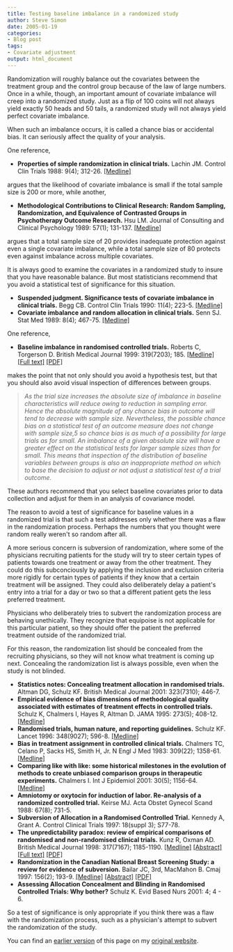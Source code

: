```yaml
---
title: Testing baseline imbalance in a randomized study
author: Steve Simon
date: 2005-01-19
categories:
- Blog post
tags:
- Covariate adjustment
output: html_document
---
```

Randomization will roughly balance out the covariates between the
treatment group and the control group because of the law of large
numbers. Once in a while, though, an important amount of covariate
imbalance will creep into a randomized study. Just as a flip of 100
coins will not always yield exactly 50 heads and 50 tails, a randomized
study will not always yield perfect covariate imbalance.

When such an imbalance occurs, it is called a chance bias or accidental
bias. It can seriously affect the quality of your analysis.

One reference,

-   **Properties of simple randomization in clinical trials.** Lachin
    JM. Control Clin Trials 1988: 9(4); 312-26.
    [\[Medline\]](http://www.ncbi.nlm.nih.gov/entrez/query.fcgi?cmd=Retrieve&db=PubMed&list_uids=3203523&dopt=Abstract)

argues that the likelihood of covariate imbalance is small if the total
sample size is 200 or more, while another,

-   **Methodological Contributions to Clinical Research: Random
    Sampling, Randomization, and Equivalence of Contrasted Groups in
    Psychotherapy Outcome Research.** Hsu LM. Journal of Consulting and
    Clinical Psychology 1989: 57(1); 131-137.
    [\[Medline\]](http://www.ncbi.nlm.nih.gov/entrez/query.fcgi?cmd=Retrieve&db=PubMed&list_uids=2647799&dopt=Abstract)

argues that a total sample size of 20 provides inadequate protection
against even a single covariate imbalance, while a total sample size of
80 protects even against imbalance across multiple covariates.

It is always good to examine the covariates in a randomized study to
insure that you have reasonable balance. But most statisticians
recommend that you avoid a statistical test of significance for this
situation.

-   **Suspended judgment. Significance tests of covariate imbalance in
    clinical trials.** Begg CB. Control Clin Trials 1990: 11(4); 223-5.
    [\[Medline\]](http://www.ncbi.nlm.nih.gov/entrez/query.fcgi?cmd=Retrieve&db=PubMed&list_uids=2171874&dopt=Abstract)
-   **Covariate imbalance and random allocation in clinical trials.**
    Senn SJ. Stat Med 1989: 8(4); 467-75.
    [\[Medline\]](http://www.ncbi.nlm.nih.gov/entrez/query.fcgi?cmd=Retrieve&db=PubMed&list_uids=2727470&dopt=Abstract)

One reference,

-   **Baseline imbalance in randomised controlled trials.** Roberts C,
    Torgerson D. British Medical Journal 1999: 319(7203); 185.
    [\[Medline\]](http://www.ncbi.nlm.nih.gov/entrez/query.fcgi?cmd=Retrieve&db=PubMed&list_uids=10406763&dopt=Abstract)
    [\[Full text\]](http://bmj.com/cgi/content/full/319/7203/185)
    [\[PDF\]](http://bmj.com/cgi/reprint/319/7203/185.pdf)

makes the point that not only should you avoid a hypothesis test, but
that you should also avoid visual inspection of differences between
groups.

> *As the trial size increases the absolute size of imbalance in
> baseline characteristics will reduce owing to reduction in sampling
> error. Hence the absolute magnitude of any chance bias in outcome will
> tend to decrease with sample size. Nevertheless, the possible chance
> bias on a statistical test of an outcome measure does not change with
> sample size,5 so chance bias is as much of a possibility for large
> trials as for small. An imbalance of a given absolute size will have a
> greater effect on the statistical tests for larger sample sizes than
> for small. This means that inspection of the distribution of baseline
> variables between groups is also an inappropriate method on which to
> base the decision to adjust or not adjust a statistical test of a
> trial outcome.*

These authors recommend that you select baseline covariates prior to
data collection and adjust for them in an analysis of covariance model.

The reason to avoid a test of significance for baseline values in a
randomized trial is that such a test addresses only whether there was a
flaw in the randomization process. Perhaps the numbers that you thought
were random really weren\'t so random after all.

A more serious concern is subversion of randomization, where some of the
physicians recruiting patients for the study will try to steer certain
types of patients towards one treatment or away from the other
treatment. They could do this subconciously by applying the inclusion
and exclusion criteria more rigidly for certain types of patients if
they know that a certain treatment will be assigned. They could also
deliberately delay a patient\'s entry into a trial for a day or two so
that a different patient gets the less preferred treatment.

Physicians who deliberately tries to subvert the randomization process
are behaving unethically. They recognize that equipoise is not
applicable for this particular patient, so they should offer the patient
the preferred treatment outside of the randomized trial.

For this reason, the randomization list should be concealed from the
recruiting physicians, so they will not know what treatment is coming up
next. Concealing the randomization list is always possible, even when
the study is not blinded.

-   **Statistics notes: Concealing treatment allocation in randomised
    trials.** Altman DG, Schulz KF. British Medical Journal 2001:
    323(7310); 446-7.
-   **Empirical evidence of bias dimensions of methodological quality
    associated with estimates of treatment effects in controlled
    trials.** Schulz K, Chalmers I, Hayes R, Altman D. JAMA 1995:
    273(5); 408-12.
    [\[Medline\]](http://www.ncbi.nlm.nih.gov/entrez/query.fcgi?cmd=Retrieve&db=PubMed&list_uids=7823387&dopt=Abstract)
-   **Randomised trials, human nature, and reporting guidelines.**
    Schulz KF. Lancet 1996: 348(9027); 596-8.
    [\[Medline\]](http://www.ncbi.nlm.nih.gov/entrez/query.fcgi?cmd=Retrieve&db=PubMed&list_uids=8774577&dopt=Abstract)
-   **Bias in treatment assignment in controlled clinical trials.**
    Chalmers TC, Celano P, Sacks HS, Smith H, Jr. N Engl J Med 1983:
    309(22); 1358-61.
    [\[Medline\]](http://www.ncbi.nlm.nih.gov/entrez/query.fcgi?cmd=Retrieve&db=PubMed&list_uids=6633598&dopt=Abstract)
-   **Comparing like with like: some historical milestones in the
    evolution of methods to create unbiased comparison groups in
    therapeutic experiments.** Chalmers I. Int J Epidemiol 2001: 30(5);
    1156-64.
    [\[Medline\]](http://www.ncbi.nlm.nih.gov/entrez/query.fcgi?cmd=Retrieve&db=PubMed&list_uids=11689539&dopt=Abstract)
-   **Amniotomy or oxytocin for induction of labor. Re-analysis of a
    randomized controlled trial.** Keirse MJ. Acta Obstet Gynecol Scand
    1988: 67(8); 731-5.
-   **Subversion of Allocation in a Randomised Controlled Trial.**
    Kennedy A, Grant A. Control Clinical Trials 1997: 18(suppl 3);
    S77-78.
-   **The unpredictability paradox: review of empirical comparisons of
    randomised and non-randomised clinical trials.** Kunz R, Oxman AD.
    British Medical Journal 1998: 317(7167); 1185-1190.
    [\[Medline\]](http://www.ncbi.nlm.nih.gov/entrez/query.fcgi?cmd=Retrieve&db=PubMed&list_uids=9794851&dopt=Abstract)
    [\[Abstract\]](http://bmj.com/cgi/content/abstract/317/7167/1185)
    [\[Full text\]](http://bmj.com/cgi/content/full/317/7167/1185)
    [\[PDF\]](http://bmj.com/cgi/reprint/317/7167/1185.pdf)
-   **Randomization in the Canadian National Breast Screening Study: a
    review for evidence of subversion.** Bailar JC, 3rd, MacMahon B.
    Cmaj 1997: 156(2); 193-9.
    [\[Medline\]](http://www.ncbi.nlm.nih.gov/entrez/query.fcgi?cmd=Retrieve&db=PubMed&list_uids=9012720&dopt=Abstract)
    [\[Abstract\]](http://www.cmaj.ca/cgi/content/abstract/156/2/193)
    [\[PDF\]](http://www.cmaj.ca/cgi/reprint/156/2/193.pdf)
-   **Assessing Allocation Concealment and Blinding in Randomised
    Controlled Trials: Why bother?** Schulz K. Evid Based Nurs 2001: 4;
    4 - 6.

So a test of significance is only appropriate if you think there was a
flaw with the randomization process, such as a physician\'s attempt to
subvert the randomization of the study.

You can find an [earlier version](http://www.pmean.com/05/BaselineImbalance.html) of this page on my [original website](http://www.pmean.com/original_site.html).
